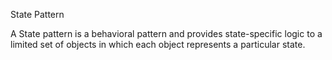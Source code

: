 State Pattern

A State pattern is a behavioral pattern and provides state-specific logic 
to a limited set of objects in which each object represents a particular state.
